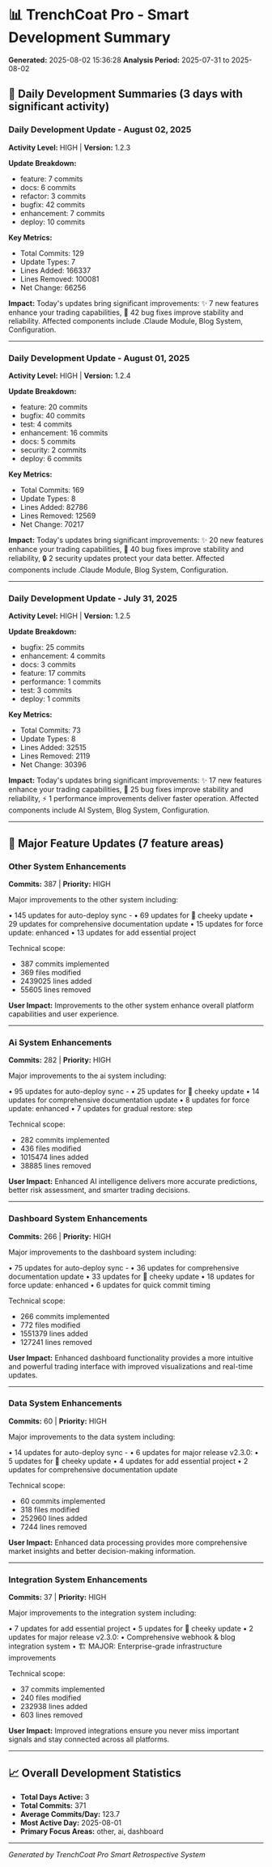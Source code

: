 
# 📊 TrenchCoat Pro - Smart Development Summary

**Generated:** 2025-08-02 15:36:28
**Analysis Period:** 2025-07-31 to 2025-08-02

## 📅 Daily Development Summaries (3 days with significant activity)


### Daily Development Update - August 02, 2025

**Activity Level:** HIGH | **Version:** 1.2.3

**Update Breakdown:**
- feature: 7 commits
- docs: 6 commits
- refactor: 3 commits
- bugfix: 42 commits
- enhancement: 7 commits
- deploy: 10 commits

**Key Metrics:**
- Total Commits: 129
- Update Types: 7
- Lines Added: 166337
- Lines Removed: 100081
- Net Change: 66256

**Impact:** Today's updates bring significant improvements: ✨ 7 new features enhance your trading capabilities, 🐛 42 bug fixes improve stability and reliability. Affected components include .Claude Module, Blog System, Configuration.

---

### Daily Development Update - August 01, 2025

**Activity Level:** HIGH | **Version:** 1.2.4

**Update Breakdown:**
- feature: 20 commits
- bugfix: 40 commits
- test: 4 commits
- enhancement: 16 commits
- docs: 5 commits
- security: 2 commits
- deploy: 6 commits

**Key Metrics:**
- Total Commits: 169
- Update Types: 8
- Lines Added: 82786
- Lines Removed: 12569
- Net Change: 70217

**Impact:** Today's updates bring significant improvements: ✨ 20 new features enhance your trading capabilities, 🐛 40 bug fixes improve stability and reliability, 🔒 2 security updates protect your data better. Affected components include .Claude Module, Blog System, Configuration.

---

### Daily Development Update - July 31, 2025

**Activity Level:** HIGH | **Version:** 1.2.5

**Update Breakdown:**
- bugfix: 25 commits
- enhancement: 4 commits
- docs: 3 commits
- feature: 17 commits
- performance: 1 commits
- test: 3 commits
- deploy: 1 commits

**Key Metrics:**
- Total Commits: 73
- Update Types: 8
- Lines Added: 32515
- Lines Removed: 2119
- Net Change: 30396

**Impact:** Today's updates bring significant improvements: ✨ 17 new features enhance your trading capabilities, 🐛 25 bug fixes improve stability and reliability, ⚡ 1 performance improvements deliver faster operation. Affected components include AI System, Blog System, Configuration.

---

## 🚀 Major Feature Updates (7 feature areas)


### Other System Enhancements

**Commits:** 387 | **Priority:** HIGH

Major improvements to the other system including:

• 145 updates for auto-deploy sync -
• 69 updates for 🚀 cheeky update
• 29 updates for comprehensive documentation update
• 15 updates for force update: enhanced
• 13 updates for add essential project

Technical scope:
- 387 commits implemented
- 369 files modified
- 2439025 lines added
- 55605 lines removed

**User Impact:** Improvements to the other system enhance overall platform capabilities and user experience.

---

### Ai System Enhancements

**Commits:** 282 | **Priority:** HIGH

Major improvements to the ai system including:

• 95 updates for auto-deploy sync -
• 25 updates for 🚀 cheeky update
• 14 updates for comprehensive documentation update
• 8 updates for force update: enhanced
• 7 updates for gradual restore: step

Technical scope:
- 282 commits implemented
- 436 files modified
- 1015474 lines added
- 38885 lines removed

**User Impact:** Enhanced AI intelligence delivers more accurate predictions, better risk assessment, and smarter trading decisions.

---

### Dashboard System Enhancements

**Commits:** 266 | **Priority:** HIGH

Major improvements to the dashboard system including:

• 75 updates for auto-deploy sync -
• 36 updates for comprehensive documentation update
• 33 updates for 🚀 cheeky update
• 18 updates for force update: enhanced
• 6 updates for quick commit timing

Technical scope:
- 266 commits implemented
- 772 files modified
- 1551379 lines added
- 127241 lines removed

**User Impact:** Enhanced dashboard functionality provides a more intuitive and powerful trading interface with improved visualizations and real-time updates.

---

### Data System Enhancements

**Commits:** 60 | **Priority:** HIGH

Major improvements to the data system including:

• 14 updates for auto-deploy sync -
• 6 updates for major release v2.3.0:
• 5 updates for 🚀 cheeky update
• 4 updates for add essential project
• 2 updates for comprehensive documentation update

Technical scope:
- 60 commits implemented
- 318 files modified
- 252960 lines added
- 7244 lines removed

**User Impact:** Enhanced data processing provides more comprehensive market insights and better decision-making information.

---

### Integration System Enhancements

**Commits:** 37 | **Priority:** HIGH

Major improvements to the integration system including:

• 7 updates for add essential project
• 5 updates for 🚀 cheeky update
• 2 updates for major release v2.3.0:
• Comprehensive webhook & blog integration system
• 🏗️ MAJOR: Enterprise-grade infrastructure improvements

Technical scope:
- 37 commits implemented
- 240 files modified
- 232938 lines added
- 603 lines removed

**User Impact:** Improved integrations ensure you never miss important signals and stay connected across all platforms.

---

## 📈 Overall Development Statistics

- **Total Days Active:** 3
- **Total Commits:** 371
- **Average Commits/Day:** 123.7
- **Most Active Day:** 2025-08-01
- **Primary Focus Areas:** other, ai, dashboard

---
*Generated by TrenchCoat Pro Smart Retrospective System*

